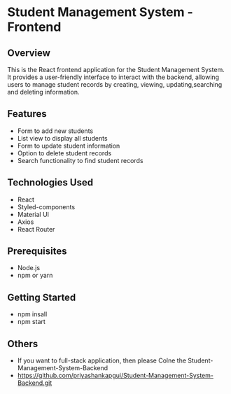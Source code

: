 # Student Management System - Frontend

## Overview

This is the React frontend application for the Student Management System. It provides a user-friendly interface to interact with the backend, allowing users to manage student records by creating, viewing, updating,searching and deleting information.

## Features

- Form to add new students
- List view to display all students
- Form to update student information
- Option to delete student records
- Search functionality to find student records

## Technologies Used

- React
- Styled-components
- Material UI
- Axios 
- React Router 

## Prerequisites

- Node.js
- npm or yarn

## Getting Started

- npm insall
- npm start

## Others

- If you want to full-stack application, then please Colne the Student-Management-System-Backend 
- https://github.com/priyashankapgui/Student-Management-System-Backend.git
